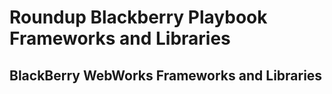 # Roundup Blackberry Playbook Frameworks and Libraries
## BlackBerry WebWorks Frameworks and Libraries
